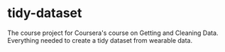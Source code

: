 tidy-dataset
============

The course project for Coursera's course on Getting and Cleaning Data. Everything needed to create a tidy dataset from wearable data.
